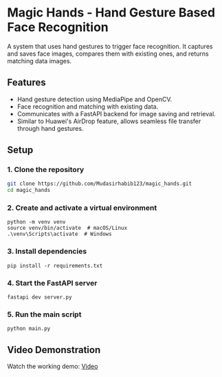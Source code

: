# Magic Hands - Hand Gesture Based Face Recognition

A system that uses hand gestures to trigger face recognition. It captures and saves face images, compares them with existing ones, and returns matching data images.

## Features
- Hand gesture detection using MediaPipe and OpenCV.
- Face recognition and matching with existing data.
- Communicates with a FastAPI backend for image saving and retrieval.
- Similar to Huawei's AirDrop feature, allows seamless file transfer through hand gestures.

## Setup

### 1. Clone the repository

```bash
git clone https://github.com/Mudasirhabib123/magic_hands.git
cd magic_hands
```

### 2. Create and activate a virtual environment

```
python -m venv venv
source venv/bin/activate  # macOS/Linux
.\venv\Scripts\activate  # Windows
```

### 3. Install dependencies
```
pip install -r requirements.txt
```
### 4. Start the FastAPI server
```
fastapi dev server.py
```
### 5. Run the main script
```
python main.py
```
## Video Demonstration
Watch the working demo:
[Video](https://github.com/Mudasirhabib123/magic_hands/blob/main/magic_hands.mp4)


